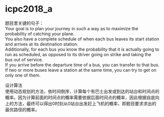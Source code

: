 # icpc2018_a
题目里关键的句子：  
Your goal is to plan your journey in such a way as to maximize the probability of catching your plane.  
You also have a complete schedule of when each bus leaves its start station and arrives at its destination station.   
Additionally, for each bus you know the probability that it is actually going to run as scheduled, as opposed to its driver going on strike and taking the bus out of service.  
If you arrive before the departure time of a bus, you can transfer to that bus.  
If two or more buses leave a station at the same time, you can try to get on only one of them.  

设计算法  
使用动态规划的方法，依时间倒序，计算每个有巴士出发或到达的站台和时间点的概率。因为计算前面的时间点的概率需要依据后面时间点的概率，因此根据自底向上的方法，最终可以得出0时刻从0站台出发赶上飞机的概率，即题目要求求出的最优路径的概率。  
